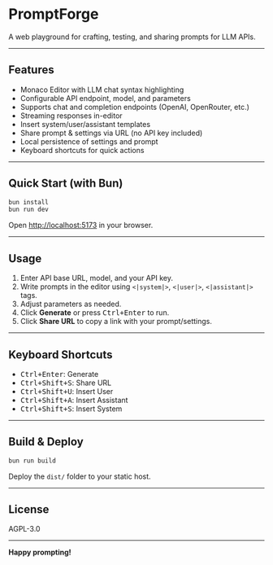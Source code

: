 # PromptForge

A web playground for crafting, testing, and sharing prompts for LLM APIs.

---

## Features

- Monaco Editor with LLM chat syntax highlighting
- Configurable API endpoint, model, and parameters
- Supports chat and completion endpoints (OpenAI, OpenRouter, etc.)
- Streaming responses in-editor
- Insert system/user/assistant templates
- Share prompt & settings via URL (no API key included)
- Local persistence of settings and prompt
- Keyboard shortcuts for quick actions

---

## Quick Start (with Bun)

```bash
bun install
bun run dev
```

Open [http://localhost:5173](http://localhost:5173) in your browser.

---

## Usage

1. Enter API base URL, model, and your API key.
2. Write prompts in the editor using `<|system|>`, `<|user|>`, `<|assistant|>` tags.
3. Adjust parameters as needed.
4. Click **Generate** or press <kbd>Ctrl+Enter</kbd> to run.
5. Click **Share URL** to copy a link with your prompt/settings.

---

## Keyboard Shortcuts

- <kbd>Ctrl+Enter</kbd>: Generate
- <kbd>Ctrl+Shift+S</kbd>: Share URL
- <kbd>Ctrl+Shift+U</kbd>: Insert User
- <kbd>Ctrl+Shift+A</kbd>: Insert Assistant
- <kbd>Ctrl+Shift+S</kbd>: Insert System

---

## Build & Deploy

```bash
bun run build
```
Deploy the `dist/` folder to your static host.

---

## License

AGPL-3.0

---

**Happy prompting!**
